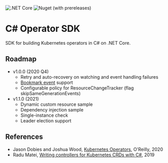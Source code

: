 ![.NET Core](https://github.com/falox/csharp-operator-sdk/workflows/.NET%20Core/badge.svg?branch=master)
![Nuget (with prereleases)](https://img.shields.io/nuget/vpre/k8s.Operators)

# C# Operator SDK

SDK for building Kubernetes operators in C# on .NET Core. 

## Roadmap

- v1.0.0 (2020 Q4)
    - Retry and auto-recovery on watching and event handling failures
    - [Bookmark event](https://kubernetes.io/docs/reference/using-api/api-concepts/#watch-bookmarks) support
    - Configurable policy for ResourceChangeTracker (flag skipSameGenerationEvents)
- v1.1.0 (2021)
    - Dynamic custom resource sample
    - Dependency injection sample
    - Single-instance check
    - Leader election support

## References

- Jason Dobies and Joshua Wood, [Kubernetes Operators](https://www.redhat.com/cms/managed-files/cl-oreilly-kubernetes-operators-ebook-f21452-202001-en_2.pdf), O'Reilly, 2020
- Radu Matei, [Writing controllers for Kubernetes CRDs with C#](https://radu-matei.com/blog/kubernetes-controller-csharp/), 2019
